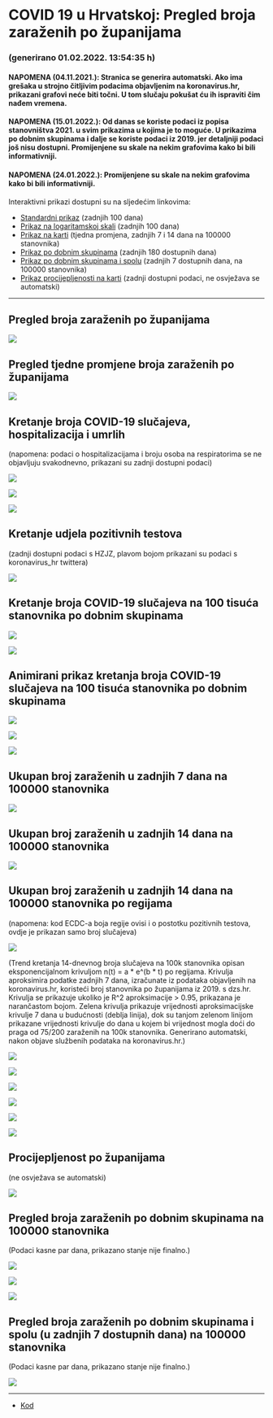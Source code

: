 # COVID 19 u Hrvatskoj: Pregled broja zaraženih po županijama

### (generirano 01.02.2022. 13:54:35 h)

#### NAPOMENA (04.11.2021.): Stranica se generira automatski. Ako ima grešaka u strojno čitljivim podacima objavljenim na koronavirus.hr, prikazani grafovi neće biti točni. U tom slučaju pokušat ću ih ispraviti čim nađem vremena.

#### NAPOMENA (15.01.2022.): Od danas se koriste podaci iz popisa stanovništva 2021. u svim prikazima u kojima je to moguće. U prikazima po dobnim skupinama i dalje se koriste podaci iz 2019. jer detaljniji podaci još nisu dostupni. Promijenjene su skale na nekim grafovima kako bi bili informativniji.

#### NAPOMENA (24.01.2022.): Promijenjene su skale na nekim grafovima kako bi bili informativniji.

Interaktivni prikazi dostupni su na sljedećim linkovima:

- [Standardni prikaz](html/index.html) (zadnjih 100 dana)
- [Prikaz na logaritamskoj skali](html/index_log.html) (zadnjih 100 dana)
- [Prikaz na karti](html/index_map.html) (tjedna promjena, zadnjih 7 i 14 dana na 100000 stanovnika)
- [Prikaz po dobnim skupinama](html/index_per_age.html) (zadnjih 180 dostupnih dana)
- [Prikaz po dobnim skupinama i spolu](html/index_pyramid.html) (zadnjih 7 dostupnih dana, na 100000 stanovnika)
- [Prikaz procijepljenosti na karti](html/index_vaccination.html) (zadnji dostupni podaci, ne osvježava se automatski)

-----

## Pregled broja zaraženih po županijama

![](img/2022_01_31_line_plots.png)

## Pregled tjedne promjene broja zaraženih po županijama

![](img/2022_01_31_map.png)

## Kretanje broja COVID-19 slučajeva, hospitalizacija i umrlih

(napomena: podaci o hospitalizacijama i broju osoba na respiratorima se ne objavljuju svakodnevno, prikazani su zadnji dostupni podaci)

![](img/2022_01_31_cases_hospitalisations_deaths.png)

![](img/2022_01_31_cases_hospitalisations_deaths_log.png)

![](img/2022_01_31_cases_hospitalisations_deaths_log_age.png)

## Kretanje udjela pozitivnih testova

(zadnji dostupni podaci s HZJZ, plavom bojom prikazani su podaci s koronavirus_hr twittera)

![](img/2022_01_31_percentage_positive_tests.png)

## Kretanje broja COVID-19 slučajeva na 100 tisuća stanovnika po dobnim skupinama

![](img/2022_01_31_cases_per_age_group_lines.png)

![](img/2022_01_31_cases_per_age_group_lines_log.png)

## Animirani prikaz kretanja broja COVID-19 slučajeva na 100 tisuća stanovnika po dobnim skupinama

![](img/2022_01_31anim_aug_1200.gif)

![](img/anim_cases_2022_01_31_vs_2020.gif)

![](img/2022_01_31all_counties_dots.png)

## Ukupan broj zaraženih u zadnjih 7 dana na 100000 stanovnika

![](img/2022_01_31_map_7_day_per_100k.png)

## Ukupan broj zaraženih u zadnjih 14 dana na 100000 stanovnika

![](img/2022_01_31_map_14_day_per_100k.png)

## Ukupan broj zaraženih u zadnjih 14 dana na 100000 stanovnika po regijama

(napomena: kod ECDC-a boja regije ovisi i o postotku pozitivnih testova, ovdje je prikazan samo broj slučajeva)

![](img/2022_01_31_map_14_day_per_100k_region.png)

(Trend kretanja 14-dnevnog broja slučajeva na 100k stanovnika opisan eksponencijalnom krivuljom n(t) = a * e^(b * t) po regijama. Krivulja aproksimira podatke zadnjih 7 dana, izračunate iz podataka objavljenih na koronavirus.hr, koristeći broj stanovnika po županijama iz 2019. s dzs.hr. Krivulja se prikazuje ukoliko je R^2 aproksimacije > 0.95, prikazana je narančastom bojom. Zelena krivulja prikazuje vrijednosti aproksimacijske krivulje 7 dana u budućnosti (deblja linija), dok su tanjom zelenom linijom prikazane vrijednosti krivulje do dana u kojem bi vrijednost mogla doći do praga od 75/200 zaraženih na 100k stanovnika. Generirano automatski, nakon objave službenih podataka na koronavirus.hr.)

![](img/2022_01_31_current_Jadranska_Hrvatska.png)

![](img/2022_01_31_current_Panonska_Hrvatska.png)

![](img/2022_01_31_current_Grad_Zagreb.png)

![](img/2022_01_31_current_Sjeverna_Hrvatska.png)

![](img/2022_01_31_current_Republika_Hrvatska.png)

![](img/2022_01_31_cases_hospitalisations_deaths_Republika_Hrvatska.png)

## Procijepljenost po županijama

(ne osvježava se automatski)

![](img/2022_01_31_vaccination.png)

## Pregled broja zaraženih po dobnim skupinama na 100000 stanovnika

(Podaci kasne par dana, prikazano stanje nije finalno.)

![](img/2022_01_31_per_age_group.png)

![](img/2022_01_31_per_age_group_all_0.png)

![](img/2022_01_31_per_age_group_all_1.png)

## Pregled broja zaraženih po dobnim skupinama i spolu (u zadnjih 7 dostupnih dana) na 100000 stanovnika

(Podaci kasne par dana, prikazano stanje nije finalno.)

![](img/2022_01_31_pyramid.png)

-----

- [Kod](https://github.com/ppalasek/covid_plots_croatia)

